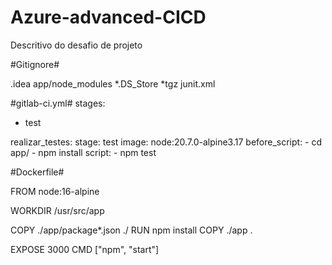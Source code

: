 # Azure-advanced-CICD
Descritivo do desafio de projeto

#Gitignore#

.idea
app/node_modules
*.DS_Store
*tgz
junit.xml


#gitlab-ci.yml#
stages:
  - test

realizar_testes:
  stage: test
  image: node:20.7.0-alpine3.17
  before_script:
    - cd app/
    - npm install
  script:
    - npm test

#Dockerfile#

FROM node:16-alpine

WORKDIR /usr/src/app

COPY ./app/package*.json ./
RUN npm install
COPY ./app .

EXPOSE 3000
CMD ["npm", "start"]
